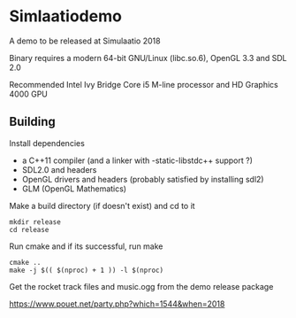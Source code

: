 # Simlaatiodemo

A demo to be released at Simulaatio 2018

Binary requires a modern 64-bit GNU/Linux (libc.so.6), OpenGL 3.3 and SDL 2.0

Recommended Intel Ivy Bridge Core i5 M-line processor and HD Graphics 4000 GPU

## Building

Install dependencies

- a C++11 compiler (and a linker with -static-libstdc++ support ?)
- SDL2.0 and headers
- OpenGL drivers and headers (probably satisfied by installing sdl2)
- GLM (OpenGL Mathematics)

Make a build directory (if doesn't exist) and cd to it

```
mkdir release
cd release
```

Run cmake and if its successful, run make

```
cmake ..
make -j $(( $(nproc) + 1 )) -l $(nproc)
```

Get the rocket track files and music.ogg from the demo release package

<https://www.pouet.net/party.php?which=1544&when=2018>
